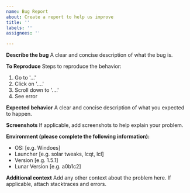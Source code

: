 ```yaml
---
name: Bug Report
about: Create a report to help us improve
title: ''
labels: ''
assignees: ''

---
```


**Describe the bug**
A clear and concise description of what the bug is.

**To Reproduce**
Steps to reproduce the behavior:
1. Go to '...'
2. Click on '....'
3. Scroll down to '....'
4. See error

**Expected behavior**
A clear and concise description of what you expected to happen.

**Screenshots**
If applicable, add screenshots to help explain your problem.

**Environment (please complete the following information):**
 - OS: [e.g. Windoes]
 - Launcher [e.g. solar tweaks, lcqt, lcl]
 - Version [e.g. 1.5.1]
 - Lunar Version [e.g. a0b1c2]

**Additional context**
Add any other context about the problem here. If applicable, attach stacktraces and errors.
